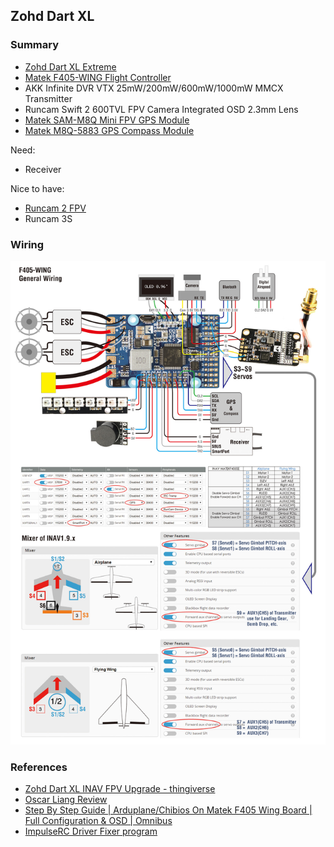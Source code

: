
## Zohd Dart XL 

### Summary

- [Zohd Dart XL Extreme](https://www.getfpv.com/zohd-dart-xl-extreme-1000mm-wingspan-fpv-aircraft-rc-airplane-pnp.html)
- [Matek F405-WING Flight Controller](http://www.mateksys.com/?portfolio=f405-wing)
- AKK Infinite DVR VTX 25mW/200mW/600mW/1000mW MMCX Transmitter 
- Runcam Swift 2 600TVL FPV Camera Integrated OSD 2.3mm Lens
- [Matek SAM-M8Q Mini FPV GPS Module](http://www.mateksys.com/?portfolio=sam-m8q)
- [Matek M8Q-5883 GPS Compass Module](http://www.mateksys.com/?portfolio=m8q-5883)

Need:

- Receiver

Nice to have:

- [Runcam 2 FPV](https://www.amazon.com/RunCam-Camera-Action-Android-Switchable/dp/B019F2JXMO)
- Runcam 3S

### Wiring

![Wiring Diagram](F405-WING_C1.jpg)

### References

- [Zohd Dart XL INAV FPV Upgrade - thingiverse](https://www.thingiverse.com/thing:3311328)
- [Oscar Liang Review](https://oscarliang.com/zohd-dart-xl/)
- [Step By Step Guide | Arduplane/Chibios On Matek F405 Wing Board | Full Configuration & OSD | Omnibus](https://www.youtube.com/watch?v=kvI2Jp2JQs0)
- [ImpulseRC Driver Fixer program](https://impulserc.blob.core.windows.net/utilities/ImpulseRC_Driver_Fixer.exe)
